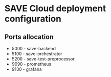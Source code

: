 # SAVE Cloud deployment configuration

## Ports allocation
* 5000 - save-backend
* 5100 - save-orchestrator
* 5200 - save-test-preprocessor
* 9090 - prometheus
* 9100 - grafana